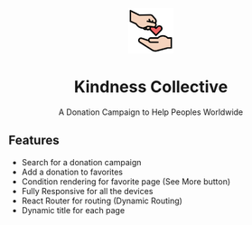 <div align="center">
<img src="/public/logo.png" alt="Kindness-Collective" width=80>
<h1>Kindness Collective</h1>
<p>A Donation Campaign to Help Peoples Worldwide</p>
</div>

## Features

-   Search for a donation campaign
-   Add a donation to favorites
-   Condition rendering for favorite page (See More button)
-   Fully Responsive for all the devices
-   React Router for routing (Dynamic Routing)
-   Dynamic title for each page
